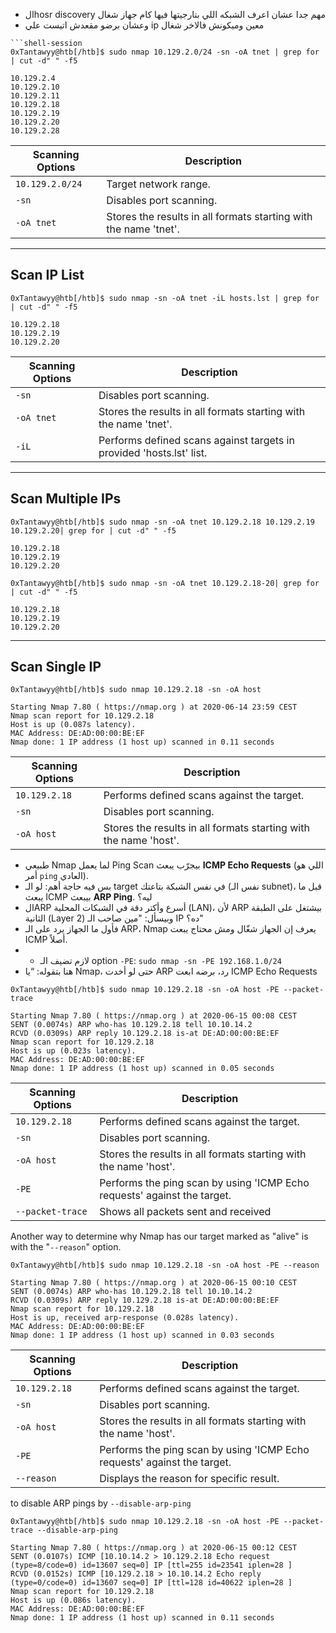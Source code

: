 - الhosr discovery مهم جدا عشان اعرف الشبكه اللي بتارجيتها فيها كام جهاز شغال
- وعشان برضو مقعدش اتيست علي ip معين وميكونش فالاخر شغال
```
```shell-session
0xTantawyy@htb[/htb]$ sudo nmap 10.129.2.0/24 -sn -oA tnet | grep for | cut -d" " -f5

10.129.2.4
10.129.2.10
10.129.2.11
10.129.2.18
10.129.2.19
10.129.2.20
10.129.2.28
```

| **Scanning Options** | **Description**                                                  |
| -------------------- | ---------------------------------------------------------------- |
| `10.129.2.0/24`      | Target network range.                                            |
| `-sn`                | Disables port scanning.                                          |
| `-oA tnet`           | Stores the results in all formats starting with the name 'tnet'. |

---
## Scan IP List
```shell-session
0xTantawyy@htb[/htb]$ sudo nmap -sn -oA tnet -iL hosts.lst | grep for | cut -d" " -f5

10.129.2.18
10.129.2.19
10.129.2.20
```

| **Scanning Options** | **Description**                                                      |
| -------------------- | -------------------------------------------------------------------- |
| `-sn`                | Disables port scanning.                                              |
| `-oA tnet`           | Stores the results in all formats starting with the name 'tnet'.     |
| `-iL`                | Performs defined scans against targets in provided 'hosts.lst' list. |

---
## Scan Multiple IPs

```shell-session
0xTantawyy@htb[/htb]$ sudo nmap -sn -oA tnet 10.129.2.18 10.129.2.19 10.129.2.20| grep for | cut -d" " -f5

10.129.2.18
10.129.2.19
10.129.2.20
```
```shell-session
0xTantawyy@htb[/htb]$ sudo nmap -sn -oA tnet 10.129.2.18-20| grep for | cut -d" " -f5

10.129.2.18
10.129.2.19
10.129.2.20
```
---
## Scan Single IP

```shell-session
0xTantawyy@htb[/htb]$ sudo nmap 10.129.2.18 -sn -oA host 

Starting Nmap 7.80 ( https://nmap.org ) at 2020-06-14 23:59 CEST
Nmap scan report for 10.129.2.18
Host is up (0.087s latency).
MAC Address: DE:AD:00:00:BE:EF
Nmap done: 1 IP address (1 host up) scanned in 0.11 seconds
```

|**Scanning Options**|**Description**|
|---|---|
|`10.129.2.18`|Performs defined scans against the target.|
|`-sn`|Disables port scanning.|
|`-oA host`|Stores the results in all formats starting with the name 'host'.|
- طبيعي Nmap لما يعمل Ping Scan بيجرّب يبعث **ICMP Echo Requests** (اللي هو أمر `ping` العادي).
- بس فيه حاجة أهم: لو الـ target في نفس الشبكة بتاعتك (نفس الـ subnet)، قبل ما يبعث ICMP بيبعث **ARP Ping**.
ليه؟
- الARP أسرع وأكتر دقة في الشبكات المحلية (LAN)، لأن ARP بيشتغل على الطبقة الثانية (Layer 2) وبيسأل: "مين صاحب الـ IP ده؟"
- فأول ما الجهاز يرد على الـ ARP، Nmap يعرف إن الجهاز شغّال ومش محتاج يبعت ICMP أصلاً.
- - لازم تضيف الـ option `-PE`:
    `sudo nmap -sn -PE 192.168.1.0/24`
- هنا بتقوله: “يا Nmap، حتى لو أخدت ARP رد، برضه ابعت ICMP Echo Requests

```shell-session
0xTantawyy@htb[/htb]$ sudo nmap 10.129.2.18 -sn -oA host -PE --packet-trace 

Starting Nmap 7.80 ( https://nmap.org ) at 2020-06-15 00:08 CEST
SENT (0.0074s) ARP who-has 10.129.2.18 tell 10.10.14.2
RCVD (0.0309s) ARP reply 10.129.2.18 is-at DE:AD:00:00:BE:EF
Nmap scan report for 10.129.2.18
Host is up (0.023s latency).
MAC Address: DE:AD:00:00:BE:EF
Nmap done: 1 IP address (1 host up) scanned in 0.05 seconds
```

| **Scanning Options** | **Description**                                                          |
| -------------------- | ------------------------------------------------------------------------ |
| `10.129.2.18`        | Performs defined scans against the target.                               |
| `-sn`                | Disables port scanning.                                                  |
| `-oA host`           | Stores the results in all formats starting with the name 'host'.         |
| `-PE`                | Performs the ping scan by using 'ICMP Echo requests' against the target. |
| `--packet-trace`     | Shows all packets sent and received                                      |
Another way to determine why Nmap has our target marked as "alive" is with the "`--reason`" option.

```shell-session
0xTantawyy@htb[/htb]$ sudo nmap 10.129.2.18 -sn -oA host -PE --reason 

Starting Nmap 7.80 ( https://nmap.org ) at 2020-06-15 00:10 CEST
SENT (0.0074s) ARP who-has 10.129.2.18 tell 10.10.14.2
RCVD (0.0309s) ARP reply 10.129.2.18 is-at DE:AD:00:00:BE:EF
Nmap scan report for 10.129.2.18
Host is up, received arp-response (0.028s latency).
MAC Address: DE:AD:00:00:BE:EF
Nmap done: 1 IP address (1 host up) scanned in 0.03 seconds
```

|**Scanning Options**|**Description**|
|---|---|
|`10.129.2.18`|Performs defined scans against the target.|
|`-sn`|Disables port scanning.|
|`-oA host`|Stores the results in all formats starting with the name 'host'.|
|`-PE`|Performs the ping scan by using 'ICMP Echo requests' against the target.|
|`--reason`|Displays the reason for specific result.|
to disable ARP pings by `--disable-arp-ping`
```shell-session
0xTantawyy@htb[/htb]$ sudo nmap 10.129.2.18 -sn -oA host -PE --packet-trace --disable-arp-ping 

Starting Nmap 7.80 ( https://nmap.org ) at 2020-06-15 00:12 CEST
SENT (0.0107s) ICMP [10.10.14.2 > 10.129.2.18 Echo request (type=8/code=0) id=13607 seq=0] IP [ttl=255 id=23541 iplen=28 ]
RCVD (0.0152s) ICMP [10.129.2.18 > 10.10.14.2 Echo reply (type=0/code=0) id=13607 seq=0] IP [ttl=128 id=40622 iplen=28 ]
Nmap scan report for 10.129.2.18
Host is up (0.086s latency).
MAC Address: DE:AD:00:00:BE:EF
Nmap done: 1 IP address (1 host up) scanned in 0.11 seconds
```